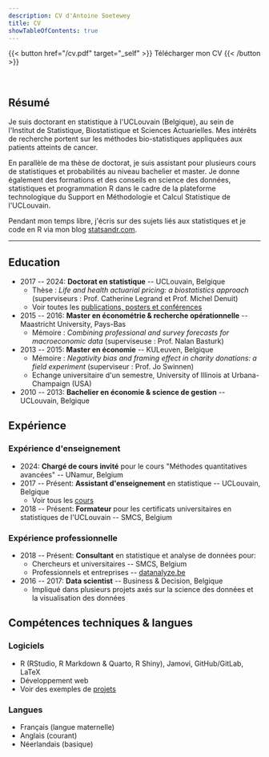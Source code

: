 ```yaml
---
description: CV d'Antoine Soetewey
title: CV
showTableOfContents: true
---
```


{{< button href="/cv.pdf" target="_self" >}}
Télécharger mon CV
{{< /button >}}

<br>

## Résumé

Je suis doctorant en statistique à l'UCLouvain (Belgique), au sein de l'Institut de Statistique, Biostatistique et Sciences Actuarielles. Mes intérêts de recherche portent sur les méthodes bio-statistiques appliquées aux patients atteints de cancer.

En parallèle de ma thèse de doctorat, je suis assistant pour plusieurs cours de statistiques et probabilités au niveau bachelier et master. Je donne également des formations et des conseils en science des données, statistiques et programmation R dans le cadre de la plateforme technologique du Support en Méthodologie et Calcul Statistique de l'UCLouvain.

Pendant mon temps libre, j'écris sur des sujets liés aux statistiques et je code en R via mon blog [statsandr.com](https://statsandr.com/).

---

## Education

- 2017 -- 2024: **Doctorat en statistique** -- UCLouvain, Belgique
  + Thèse : *Life and health actuarial pricing: a biostatistics approach* (superviseurs : Prof. Catherine Legrand et Prof. Michel Denuit)
  + Voir toutes les [publications, posters et conférences](/fr/research/)
- 2015 -- 2016: **Master en économétrie & recherche opérationnelle** -- Maastricht University, Pays-Bas 
  + Mémoire : *Combining professional and survey forecasts for macroeconomic data* (superviseuse : Prof. Nalan Basturk)
- 2013 -- 2015: **Master en économie** -- KULeuven, Belgique
  + Mémoire : *Negativity bias and framing effect in charity donations: a field experiment* (superviseur : Prof. Jo Swinnen)
  + Echange universitaire d'un semestre, University of Illinois at Urbana-Champaign (USA)
- 2010 -- 2013: **Bachelier en économie & science de gestion** -- UCLouvain, Belgique

## Expérience

### Expérience d'enseignement

- 2024: **Chargé de cours invité** pour le cours "Méthodes quantitatives avancées" -- UNamur, Belgium
- 2017 -- Présent: **Assistant d'enseignement** en statistique -- UCLouvain, Belgique
  + Voir tous les [cours](/fr/teaching/)
- 2018 -- Présent: **Formateur** pour les certificats universitaires en statistiques de l'UCLouvain -- SMCS, Belgium

### Expérience professionnelle

- 2018 -- Présent: **Consultant** en statistique et analyse de données pour:
  + Chercheurs et universitaires -- SMCS, Belgium
  + Professionnels et entreprises -- [datanalyze.be](https://datanalyze.be/fr/)
- 2016 -- 2017: **Data scientist** -- Business & Decision, Belgique
  + Impliqué dans plusieurs projets axés sur la science des données et la visualisation des données

## Compétences techniques & langues

### Logiciels

- R (RStudio, R Markdown & Quarto, R Shiny), Jamovi, GitHub/GitLab, LaTeX
- Développement web
- Voir des exemples de [projets](/fr/software/)

### Langues

- Français (langue maternelle)
- Anglais (courant)
- Néerlandais (basique)
